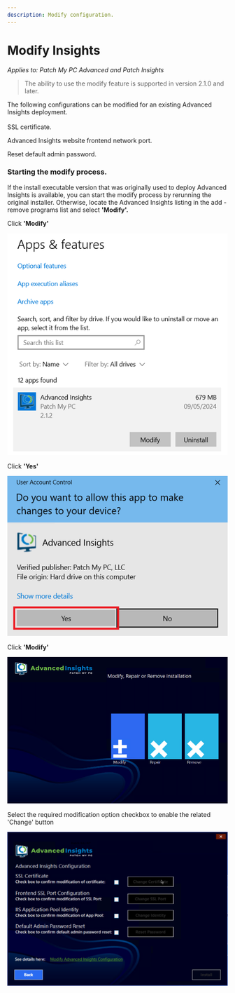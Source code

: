 ```yaml
---
description: Modify configuration.
---
```


# Modify Insights

_Applies to: Patch My PC Advanced and Patch Insights_

<blockquote class="wp-block-quote">
<p>The ability to use the modify feature is supported in version 2.1.0 and later.</p>
</blockquote>

The following configurations can be modified for an existing Advanced Insights deployment.\
\
SSL certificate.

Advanced Insights website frontend network port.

Reset default admin password.

### **Starting the modify process.** <a href="#starting-the-modify-process" id="starting-the-modify-process"></a>

If the install executable version that was originally used to deploy Advanced Insights is available, you can start the modify process by rerunning the original installer. Otherwise, locate the Advanced Insights listing in the add - remove programs list and select **'Modify'.**

Click **'Modify'**

![](/_images/image-(716).png "Advanced Insights - Add - Remove Programs entry.")

Click **'Yes'**

![](/_images/image-(717).png "UAC Prompt")

Click **'Modify'**

![](/_images/image-(718).png "Advanced Insights installer maintenance dialog")

Select the required modification option checkbox to enable the related 'Change' button

![](/_images/vmconnect_w0AaMZPkHy.png)